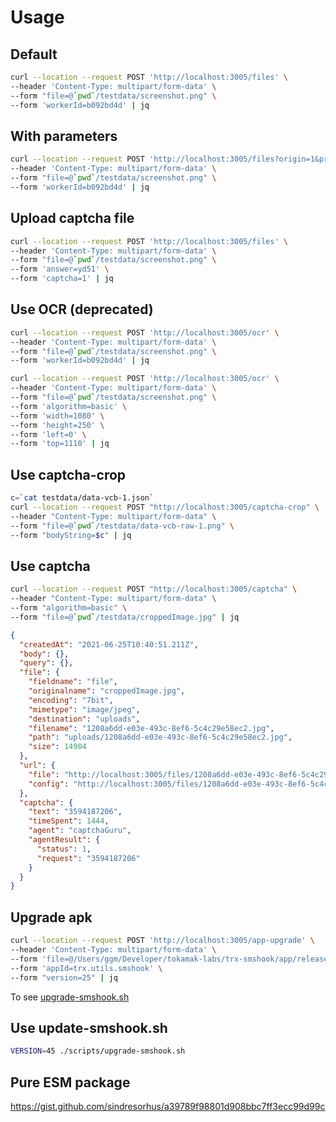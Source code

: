 # Usage

## Default

```bash
curl --location --request POST 'http://localhost:3005/files' \
--header 'Content-Type: multipart/form-data' \
--form "file=@`pwd`/testdata/screenshot.png" \
--form 'workerId=b092bd4d' | jq
```

## With parameters

```bash
curl --location --request POST 'http://localhost:3005/files?origin=1&preifx=screenshot-' \
--header 'Content-Type: multipart/form-data' \
--form "file=@`pwd`/testdata/screenshot.png" \
--form 'workerId=b092bd4d' | jq
```

## Upload captcha file

```bash
curl --location --request POST 'http://localhost:3005/files' \
--header 'Content-Type: multipart/form-data' \
--form "file=@`pwd`/testdata/screenshot.png" \
--form 'answer=yd51' \
--form 'captcha=1' | jq
```

## Use OCR (deprecated)

```bash
curl --location --request POST 'http://localhost:3005/ocr' \
--header 'Content-Type: multipart/form-data' \
--form "file=@`pwd`/testdata/screenshot.png" \
--form 'workerId=b092bd4d' | jq
```

```bash
curl --location --request POST 'http://localhost:3005/ocr' \
--header 'Content-Type: multipart/form-data' \
--form "file=@`pwd`/testdata/screenshot.png" \
--form 'algorithm=basic' \
--form 'width=1080' \
--form 'height=250' \
--form 'left=0' \
--form 'top=1110' | jq
```

## Use captcha-crop

```bash
c=`cat testdata/data-vcb-1.json`
curl --location --request POST "http://localhost:3005/captcha-crop" \
--header "Content-Type: multipart/form-data" \
--form "file=@`pwd`/testdata/data-vcb-raw-1.png" \
--form "bodyString=$c" | jq
```

## Use captcha

```bash
curl --location --request POST "http://localhost:3005/captcha" \
--header "Content-Type: multipart/form-data" \
--form "algorithm=basic" \
--form "file=@`pwd`/testdata/croppedImage.jpg" | jq
```

```JSON
{
  "createdAt": "2021-06-25T10:40:51.211Z",
  "body": {},
  "query": {},
  "file": {
    "fieldname": "file",
    "originalname": "croppedImage.jpg",
    "encoding": "7bit",
    "mimetype": "image/jpeg",
    "destination": "uploads",
    "filename": "1208a6dd-e03e-493c-8ef6-5c4c29e58ec2.jpg",
    "path": "uploads/1208a6dd-e03e-493c-8ef6-5c4c29e58ec2.jpg",
    "size": 14904
  },
  "url": {
    "file": "http://localhost:3005/files/1208a6dd-e03e-493c-8ef6-5c4c29e58ec2.jpg",
    "config": "http://localhost:3005/files/1208a6dd-e03e-493c-8ef6-5c4c29e58ec2.jpg.json"
  },
  "captcha": {
    "text": "3594187206",
    "timeSpent": 1444,
    "agent": "captchaGuru",
    "agentResult": {
      "status": 1,
      "request": "3594187206"
    }
  }
}
```

## Upgrade apk

```bash
curl --location --request POST 'http://localhost:3005/app-upgrade' \
--header 'Content-Type: multipart/form-data' \
--form 'file=@/Users/ggm/Developer/tokamak-labs/trx-smshook/app/release/app-release.apk' \
--form 'appId=trx.utils.smshook' \
--form "version=25" | jq
```

To see [upgrade-smshook.sh](./scripts/upgrade-smshook.sh)

## Use update-smshook.sh

```bash
VERSION=45 ./scripts/upgrade-smshook.sh
```

## Pure ESM package

<https://gist.github.com/sindresorhus/a39789f98801d908bbc7ff3ecc99d99c>
